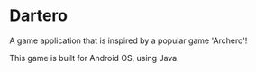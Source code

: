 # Dartero

A game application that is inspired by a popular game 'Archero'!

This game is built for Android OS, using Java.
